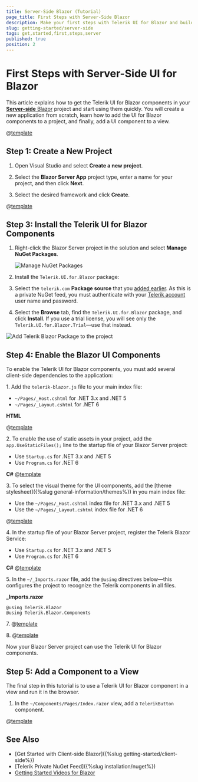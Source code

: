 ```yaml
---
title: Server-Side Blazor (Tutorial)
page_title: First Steps with Server-Side Blazor
description: Make your first steps with Telerik UI for Blazor and build an app that runs the UI components server-side in Blazor server.
slug: getting-started/server-side
tags: get,started,first,steps,server
published: true
position: 2
---
```


# First Steps with Server-Side UI for Blazor

This article explains how to get the Telerik UI for Blazor components in your <a href = "https://www.telerik.com/faqs/blazor-ui/what-is-the-difference-between-blazor-webassembly-vs-server" target="_blank">**Server-side** Blazor</a> project and start using them quickly. You will create a new application from scratch, learn how to add the UI for Blazor components to a project, and finally, add a UI component to a view.

@[template](/_contentTemplates/common/get-started.md#prerequisites-download)

## Step 1: Create a New Project

1. Open Visual Studio and select **Create a new project**.

1. Select the **Blazor Server App** project type, enter a name for your project, and then click **Next**.

1. Select the desired framework and click **Create**.

@[template](/_contentTemplates/common/get-started.md#add-nuget-feed)

## Step 3: Install the Telerik UI for Blazor Components

1. Right-click  the Blazor Server project in the solution and select **Manage NuGet Packages**.

   ![Manage NuGet Packages](images/manage-nuget-packages-for-server-app.png)

2. Install the `Telerik.UI.for.Blazor` package:

  1. Select the `telerik.com` **Package source** that you [added earlier](#step-2-add-the-telerik-nuget-feed-to-visual-studio). As this is a private NuGet feed, you must authenticate with your [Telerik account](https://www.telerik.com/account/) user name and password.
  1. Select the **Browse** tab, find the `Telerik.UI.for.Blazor` package, and click **Install**. If you use a trial license, you will see only the `Telerik.UI.for.Blazor.Trial`&mdash;use that instead.

   ![Add Telerik Blazor Package to the project](images/add-telerik-nuget-to-server-app.png)

## Step 4: Enable the Blazor UI Components

To enable the Telerik UI for Blazor components, you must add several client-side dependencies to the application:

1\. Add the `telerik-blazor.js` file to your main index file:

  * `~/Pages/_Host.cshtml` for .NET 3.x and .NET 5
  * `~/Pages/_Layout.cshtml` for .NET 6

**HTML**

@[template](/_contentTemplates/common/js-interop-file.md#js-interop-file-snippet)

2\. To enable the use of static assets in your project, add the `app.UseStaticFiles();` line to the startup file of your Blazor Server project:

  * Use `Startup.cs` for .NET 3.x and .NET 5
  * Use `Program.cs` for .NET 6

**C#**
@[template](/_contentTemplates/common/js-interop-file.md#enable-static-assets-snippet)


3\. To select the visual theme for the UI components, add the [theme stylesheet]({%slug general-information/themes%}) in you main index file:

 * Use the `~/Pages/_Host.cshtml` index file for .NET 3.x and .NET 5
 * Use the `~/Pages/_Layout.cshtml` index file for .NET 6

@[template](/_contentTemplates/common/js-interop-file.md#theme-static-asset-snippet)

4\. In the startup file of your Blazor Server project, register the Telerik Blazor Service:

  * Use `Startup.cs` for .NET 3.x and .NET 5
  * Use `Program.cs` for .NET 6

**C#**
@[template](/_contentTemplates/common/js-interop-file.md#register-telerik-service-server)

5\. In the `~/_Imports.razor` file, add the `@using` directives below&mdash;this configures the project to recognize the Telerik components in all files.

**_Imports.razor**
    
    @using Telerik.Blazor
    @using Telerik.Blazor.Components

7\. @[template](/_contentTemplates/common/get-started.md#root-component-telerik-layout)

8\. @[template](/_contentTemplates/common/get-started.md#root-component-main-layout)


    
Now your Blazor Server project can use the Telerik UI for Blazor components.

## Step 5: Add a Component to a View

The final step in this tutorial is to use a Telerik UI for Blazor component in a view and run it in the browser.

1. In the `~/Components/Pages/Index.razor` view, add a `TelerikButton` component.

@[template](/_contentTemplates/common/get-started.md#add-component-sample)

## See Also

* [Get Started with Client-side Blazor]({%slug getting-started/client-side%})
* [Telerik Private NuGet Feed]({%slug installation/nuget%})
* [Getting Started Videos for Blazor](https://www.youtube.com/watch?v=aaRAZYaJ4xc&list=PLvmaC-XMqeBYPTwcm478vs8Rujq2tiVJo)
